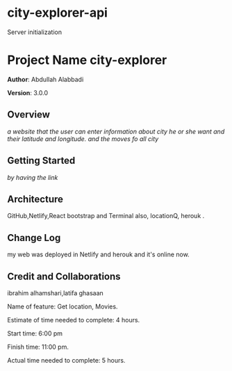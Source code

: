 # city-explorer-api
Server initialization

# Project Name city-explorer

**Author**: Abdullah Alabbadi

**Version**: 3.0.0
## Overview
_a website that the user can enter information about city he or she want and their latitude and longitude. and the moves fo all city_
## Getting Started
_by having the link_

## Architecture
GitHub,Netlify,React bootstrap and Terminal also, locationQ, herouk .

## Change Log
my web was deployed in Netlify and herouk and it's online now.

## Credit and Collaborations
ibrahim alhamshari,latifa ghasaan

Name of feature: Get location, Movies.

Estimate of time needed to complete: 4 hours.

Start time: 6:00 pm

Finish time: 11:00 pm.

Actual time needed to complete: 5 hours.
